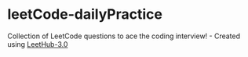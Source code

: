 # leetCode-dailyPractice
Collection of LeetCode questions to ace the coding interview! - Created using [LeetHub-3.0](https://github.com/raphaelheinz/LeetHub-3.0)
